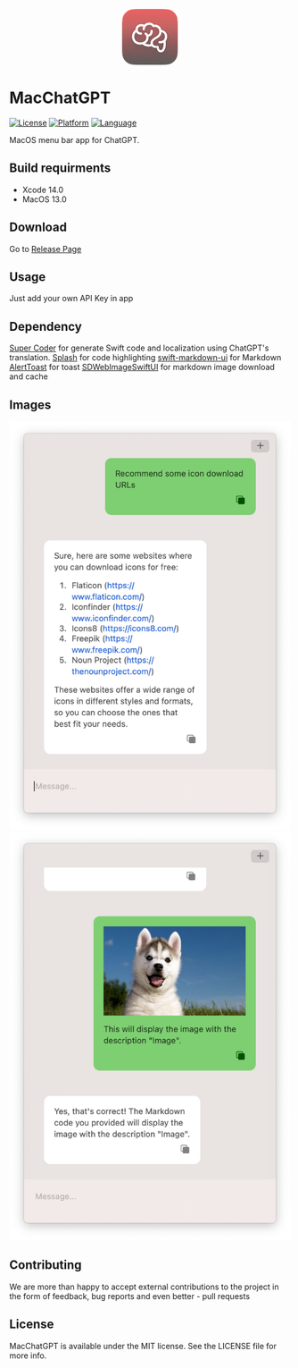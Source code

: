 <p align="center">
  <img src="Assets/logo.png?raw=true" alt="MacChatGPT"/>
</p>

# MacChatGPT

[![License](https://img.shields.io/badge/license-MIT-blue.svg?style=flat
            )](http://mit-license.org) [![Platform](https://img.shields.io/badge/platform-OSX-lightgrey.svg?style=flat
             )](https://developer.apple.com/resources/) [![Language](https://img.shields.io/badge/language-swift-orange.svg?style=flat
             )](https://developer.apple.com/swift)

 MacOS menu bar app for ChatGPT.

## Build requirments

* Xcode 14.0
* MacOS 13.0

## Download

Go to [Release Page](https://github.com/OAuthSwift/OAuthSwift/wiki/Demo-application#add-a-new-service-in-demo-app)

## Usage

Just add your own API Key in app

## Dependency

[Super Coder](https://supercoder.lessimore.cn/) for generate Swift code and localization using ChatGPT's  translation.
[Splash](https://github.com/JohnSundell/Splash) for code highlighting 
[swift-markdown-ui](https://github.com/gonzalezreal/swift-markdown-ui.git) for Markdown
[AlertToast](https://github.com/elai950/AlertToast.git) for toast
[SDWebImageSwiftUI](https://github.com/SDWebImage/SDWebImageSwiftUI) for markdown image download and cache

## Images

![Image](Assets/screenshot-1.png "Image")
![Image](Assets/screenshot-2.png "Image")

## Contributing

We are more than happy to accept external contributions to the project in the form of feedback, bug reports and even better - pull requests

## License

MacChatGPT is available under the MIT license. See the LICENSE file for more info.
